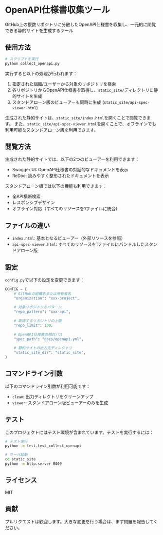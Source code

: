 # OpenAPI仕様書収集ツール

GitHub上の複数リポジトリに分散したOpenAPI仕様書を収集し、一元的に閲覧できる静的サイトを生成するツール

## 使用方法

```bash
# スクリプトを実行
python collect_openapi.py
```

実行すると以下の処理が行われます：

1. 指定された組織/ユーザーから対象のリポジトリを検索
2. 各リポジトリからOpenAPI仕様書を取得し、`static_site/`ディレクトリに静的サイトを生成
3. スタンドアローン版のビューアーも同時に生成 (`static_site/api-spec-viewer.html`)

生成された静的サイトは、`static_site/index.html`を開くことで閲覧できます。
また、`static_site/api-spec-viewer.html`を開くことで、オフラインでも利用可能なスタンドアローン版を利用できます。

## 閲覧方法

生成された静的サイトでは、以下の2つのビューアーを利用できます：

- Swagger UI: OpenAPI仕様書の対話的なドキュメントを表示
- ReDoc: 読みやすく整形されたドキュメントを表示

スタンドアローン版では以下の機能も利用できます：

- 全API横断検索
- レスポンシブデザイン
- オフライン対応（すべてのリソースを1ファイルに統合）

## ファイルの違い

- `index.html`: 基本となるビューアー（外部リソースを参照）
- `api-spec-viewer.html`: すべてのリソースを1ファイルにバンドルしたスタンドアローン版

## 設定

`config.py`で以下の設定を変更できます：

```python
CONFIG = {
    # GitHubの組織名または所有者名
    "organization": "xxx-project",
    
    # 対象リポジトリのパターン
    "repo_pattern": "xxx-api",
    
    # 取得するリポジトリの上限
    "repo_limit": 100,
    
    # OpenAPI仕様書の相対パス
    "spec_path": "docs/openapi.yml",
    
    # 静的サイトの出力先ディレクトリ
    "static_site_dir": "static_site",
}
```

## コマンドライン引数

以下のコマンドライン引数が利用可能です：

- `clean`: 出力ディレクトリをクリーンアップ
- `viewer`: スタンドアローン版ビューアーのみを生成

## テスト

このプロジェクトにはテスト環境が含まれています。テストを実行するには：

```bash
# テスト実行
python -m test.test_collect_openapi

# サーバ起動
cd static_site
python -m http.server 8000
```

## ライセンス

MIT

## 貢献

プルリクエストは歓迎します。大きな変更を行う場合は、まず問題を報告してください。

